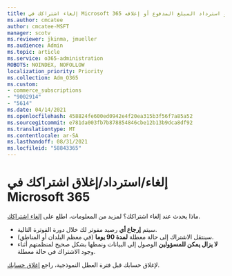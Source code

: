 ```yaml
---
title: إلغاء اشتراكك في Microsoft 365 أو استرداد المبلغ المدفوع أو إغلاقه
ms.author: cmcatee
author: cmcatee-MSFT
manager: scotv
ms.reviewer: jkinma, jmueller
ms.audience: Admin
ms.topic: article
ms.service: o365-administration
ROBOTS: NOINDEX, NOFOLLOW
localization_priority: Priority
ms.collection: Adm_O365
ms.custom:
- commerce_subscriptions
- "9002914"
- "5614"
ms.date: 04/14/2021
ms.openlocfilehash: 458824fe600ed0942e4f20ea315b3f56f7a85a52
ms.sourcegitcommit: e781da003fb7b878854846cbe12b13b9dca8df92
ms.translationtype: MT
ms.contentlocale: ar-SA
ms.lasthandoff: 08/31/2021
ms.locfileid: "58843365"
---
```

# <a name="cancelrefundclose-your-microsoft-365-subscription"></a>إلغاء/استرداد/إغلاق اشتراكك في Microsoft 365

ماذا يحدث عند إلغاء اشتراكك؟ لمزيد من المعلومات، اطلع على [إلغاء اشتراكك](https://docs.microsoft.com/microsoft-365/commerce/subscriptions/cancel-your-subscription?view=o365-worldwide).

- سيتم **إرجاع أي** رصيد مفوتر لك خلال دورة الفوترة التالية.
- سينتقل الاشتراك إلى حالة معطلة **لمدة 90 يوما** (في معظم البلدان أو المناطق).
- **لا يزال يمكن للمسؤولين** الوصول إلى البيانات ونمطها بشكل صحيح لمنظمتهم أثناء وجود الاشتراك في حالة معطلة.

لإغلاق حسابك قبل فترة العطل النموذجية، راجع [إغلاق حسابك](https://docs.microsoft.com/microsoft-365/commerce/close-your-account?view=o365-worldwide).
